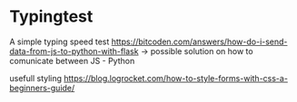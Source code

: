 # Typingtest
A simple typing speed test
https://bitcoden.com/answers/how-do-i-send-data-from-js-to-python-with-flask -> possible solution on how to comunicate between JS - Python

usefull styling
https://blog.logrocket.com/how-to-style-forms-with-css-a-beginners-guide/